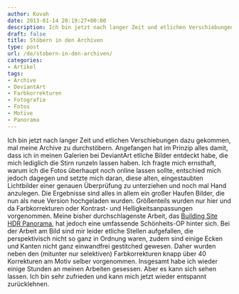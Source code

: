 ```yaml
---
author: Kovah
date: 2013-01-14 20:19:27+00:00
description: Ich bin jetzt nach langer Zeit und etlichen Verschiebungen dazu gekommen, mal meine Archive zu durchstöbern.
draft: false
title: Stöbern in den Archiven
type: post
url: /de/stobern-in-den-archiven/
categories:
- Artikel
tags:
- Archive
- DeviantArt
- Farbkorrekturen
- Fotografie
- Fotos
- Motive
- Panorama
---
```


Ich bin jetzt nach langer Zeit und etlichen Verschiebungen dazu gekommen, mal meine Archive zu durchstöbern. Angefangen hat im Prinzip alles damit, dass ich in meinen Galerien bei DeviantArt etliche Bilder entdeckt habe, die mich lediglich die Stirn runzeln lassen haben. Ich fragte mich ernsthaft, warum ich die Fotos überhaupt noch online lassen sollte, entschied mich jedoch dagegen und setzte mich daran, diese alten, eingestaubten Lichtbilder einer genauen Überprüfung zu unterziehen und noch mal Hand anzulegen. Die Ergebnisse sind alles in allem ein großer Haufen Bilder, die nun als neue Version hochgeladen wurden. Größenteils wurden nur hier und da Farbkorrekturen oder Kontrast- und Helligkeitsanpassungen vorgenommen. Meine bisher durchschlagenste Arbeit, das [Building Site HDR Panorama](http://kovah-kvh.deviantart.com/art/Building-Site-HDR-Panorama-295040806), hat jedoch eine umfassende Schönheits-OP hinter sich. Bei der Arbeit am Bild sind mir leider etliche Stellen aufgefallen, die perspektivisch nicht so ganz in Ordnung waren, zudem sind einige Ecken und Kanten nicht ganz einwandfrei gestitched gewesen. Daher wurden neben den (mitunter nur selektiven) Farbkorrekturen knapp über 40 Korrekturen am Motiv selber vorgenommen. Insgesamt habe ich wieder einige Stunden an meinen Arbeiten gesessen. Aber es kann sich sehen lassen. Ich bin sehr zufrieden und kann mich jetzt wieder entspannt zurücklehnen.
